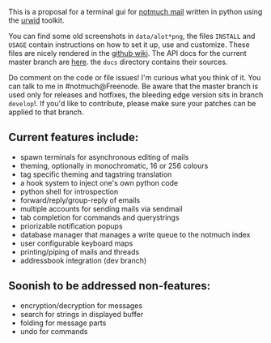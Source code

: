 This is a proposal for a terminal gui for [notmuch mail][notmuch]
written in python using the [urwid][urwid] toolkit.

You can find some old screenshots in `data/alot*png`,
the files `INSTALL` and `USAGE` contain instructions on how to set it up,
use and customize. These files are nicely rendered in the [github wiki][wiki].
The API docs for the current master branch are [here][api].
the `docs` directory contains their sources.

Do comment on the code or file issues! I'm curious what you think of it.
You can talk to me in #notmuch@Freenode.
Be aware that the master branch is used only for releases and hotfixes,
the bleeding edge version sits in branch `develop`!.
If you'd like to contribute, please make sure your patches can be applied to that branch.

Current features include:
-------------------------
 * spawn terminals for asynchronous editing of mails
 * theming, optionally in monochromatic, 16 or 256 colours
 * tag specific theming and tagstring translation
 * a hook system to inject one's own python code
 * python shell for introspection
 * forward/reply/group-reply of emails
 * multiple accounts for sending mails via sendmail
 * tab completion for commands and querystrings
 * priorizable notification popups
 * database manager that manages a write queue to the notmuch index
 * user configurable keyboard maps
 * printing/piping of mails and threads
 * addressbook integration (dev branch)

Soonish to be addressed non-features:
-------------------------------------
 * encryption/decryption for messages
 * search for strings in displayed buffer
 * folding for message parts
 * undo for commands

[notmuch]: http://notmuchmail.org/
[urwid]: http://excess.org/urwid/
[api]: http://pazz.github.com/alot/
[wiki]: https://github.com/pazz/alot/wiki
